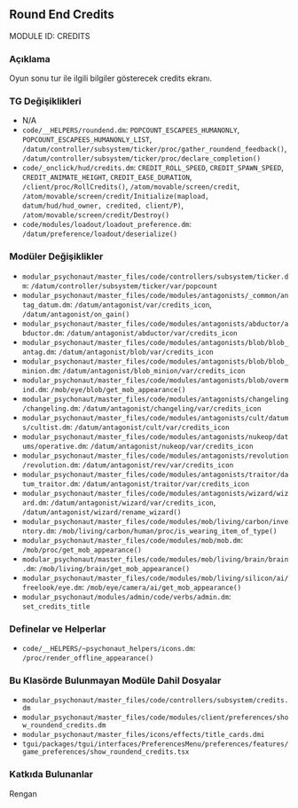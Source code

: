 ## Round End Credits

MODULE ID: CREDITS

### Açıklama

Oyun sonu tur ile ilgili bilgiler gösterecek credits ekranı.

### TG Değişiklikleri

- N/A
- `code/__HELPERS/roundend.dm`: `POPCOUNT_ESCAPEES_HUMANONLY`, `POPCOUNT_ESCAPEES_HUMANONLY_LIST`, `/datum/controller/subsystem/ticker/proc/gather_roundend_feedback()`, `/datum/controller/subsystem/ticker/proc/declare_completion()`
- `code/_onclick/hud/credits.dm`: `CREDIT_ROLL_SPEED`, `CREDIT_SPAWN_SPEED`, `CREDIT_ANIMATE_HEIGHT`, `CREDIT_EASE_DURATION`, `/client/proc/RollCredits()`, `/atom/movable/screen/credit`, `/atom/movable/screen/credit/Initialize(mapload, datum/hud/hud_owner, credited, client/P)`, `/atom/movable/screen/credit/Destroy()`
- `code/modules/loadout/loadout_preference.dm`: `/datum/preference/loadout/deserialize()`

### Modüler Değişiklikler

- `modular_psychonaut/master_files/code/controllers/subsystem/ticker.dm`: `/datum/controller/subsystem/ticker/var/popcount`
- `modular_psychonaut/master_files/code/modules/antagonists/_common/antag_datum.dm`: `/datum/antagonist/var/credits_icon`, `/datum/antagonist/on_gain()`
- `modular_psychonaut/master_files/code/modules/antagonists/abductor/abductor.dm`: `/datum/antagonist/abductor/var/credits_icon`
- `modular_psychonaut/master_files/code/modules/antagonists/blob/blob_antag.dm`: `/datum/antagonist/blob/var/credits_icon`
- `modular_psychonaut/master_files/code/modules/antagonists/blob/blob_minion.dm`: `/datum/antagonist/blob_minion/var/credits_icon`
- `modular_psychonaut/master_files/code/modules/antagonists/blob/overmind.dm`: `/mob/eye/blob/get_mob_appearance()`
- `modular_psychonaut/master_files/code/modules/antagonists/changeling/changeling.dm`: `/datum/antagonist/changeling/var/credits_icon`
- `modular_psychonaut/master_files/code/modules/antagonists/cult/datums/cultist.dm`: `/datum/antagonist/cult/var/credits_icon`
- `modular_psychonaut/master_files/code/modules/antagonists/nukeop/datums/operative.dm`: `/datum/antagonist/nukeop/var/credits_icon`
- `modular_psychonaut/master_files/code/modules/antagonists/revolution/revolution.dm`: `/datum/antagonist/rev/var/credits_icon`
- `modular_psychonaut/master_files/code/modules/antagonists/traitor/datum_traitor.dm`: `/datum/antagonist/traitor/var/credits_icon`
- `modular_psychonaut/master_files/code/modules/antagonists/wizard/wizard.dm`: `/datum/antagonist/wizard/var/credits_icon`, `/datum/antagonist/wizard/rename_wizard()`
- `modular_psychonaut/master_files/code/modules/mob/living/carbon/inventory.dm`: `/mob/living/carbon/human/proc/is_wearing_item_of_type()`
- `modular_psychonaut/master_files/code/modules/mob/mob.dm`: `/mob/proc/get_mob_appearance()`
- `modular_psychonaut/master_files/code/modules/mob/living/brain/brain.dm`: `/mob/living/brain/get_mob_appearance()`
- `modular_psychonaut/master_files/code/modules/mob/living/silicon/ai/freelook/eye.dm`: `/mob/eye/camera/ai/get_mob_appearance()`
- `modular_psychonaut/modules/admin/code/verbs/admin.dm`: `set_credits_title`

### Definelar ve Helperlar

- `code/__HELPERS/~psychonaut_helpers/icons.dm`: `/proc/render_offline_appearance()`

### Bu Klasörde Bulunmayan Modüle Dahil Dosyalar

- `modular_psychonaut/master_files/code/controllers/subsystem/credits.dm`
- `modular_psychonaut/master_files/code/modules/client/preferences/show_roundend_credits.dm`
- `modular_psychonaut/master_files/icons/effects/title_cards.dmi`
- `tgui/packages/tgui/interfaces/PreferencesMenu/preferences/features/game_preferences/show_roundend_credits.tsx`

### Katkıda Bulunanlar

Rengan
